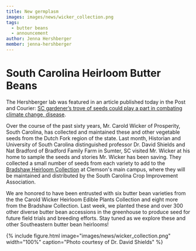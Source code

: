 ```yaml
---
title: New germplasm
images: images/news/wicker_collection.png
tags:
  - butter beans
  - announcement
author: Jenna Hershberger
member: jenna-hershberger
---
```


# South Carolina Heirloom Butter Beans

The Hershberger lab was featured in an article published today in the Post and Courier: [SC gardener’s trove of seeds could play a part in combating climate change, disease](https://www.postandcourier.com/news/sc-gardeners-trove-of-seeds-could-play-a-part-in-combating-climate-change-disease/article_79d4b4fa-69e5-11ed-89c1-2f90eb6be0bb.html).

Over the course of the past sixty years, Mr. Carold Wicker of Prosperity, South Carolina, has collected and maintained these and other vegetable seeds from the Dutch Fork region of the state. Last month, Historian and University of South Carolina distinguished professor Dr. David Shields and Nat Bradford of Bradford Family Farm in Sumter, SC visited Mr. Wicker at his home to sample the seeds and stories Mr. Wicker has been saving. They collected a small number of seeds from each variety to add to the [Bradshaw Heirloom Collection](https://www.clemson.edu/public/seed/heirloom.html) at Clemson's main campus, where they will be maintained and distributed by the South Carolina Crop Improvement Association.

We are honored to have been entrusted with six butter bean varieties from the the Carold Wicker Heirloom Edible Plants Collection and eight more from the Bradshaw Collection. Last week, we planted these and over 300 other diverse butter bean accessions in the greenhouse to produce seed for future field trials and breeding efforts. Stay tuned as we explore these and other Southeastern butter bean heirlooms!

{%
  include figure.html
  image="images/news/wicker_collection.png"
  width="100%"
  caption="Photo courtesy of Dr. David Shields"
%}
